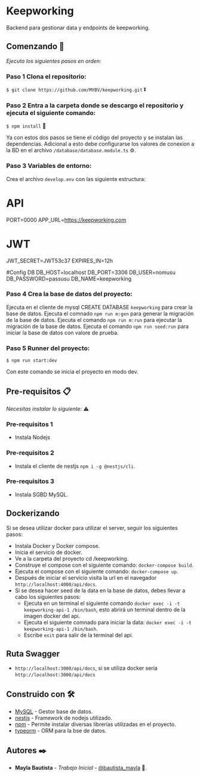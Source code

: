# Keepworking

Backend para gestionar data y endpoints de keepworking.


## Comenzando 🚀
_Ejecuta los siguientes pasos en orden:_

### Paso 1 Clona el repositorio: 

  ```$ git clone https://github.com/MYBV/keepworking.git``` ⏬

### Paso 2 Entra a la carpeta donde se descargo el repositorio y ejecuta el siguiente comando:
  
  ```$ npm install``` 📂	

Ya con estos dos pasos se tiene el código del proyecto y se instalan las dependencias.
Adicional a esto debe configurarse los valores de conexion a la BD en el archivo `/database/database.module.ts` ⚙️.

### Paso 3 Variables de entorno:

Crea el archivo `develop.env` con las siguiente estructura:

# API
PORT=0000
APP_URL=https://keepworking.com

# JWT
JWT_SECRET=JWT53c37
EXPIRES_IN=12h

#Config DB
DB_HOST=localhost
DB_PORT=3306
DB_USER=nomusu
DB_PASSWORD=passusu
DB_NAME=keepworking

### Paso 4 Crea la base de datos del proyecto:

Ejecuta en el cliente de mysql CREATE DATABASE `keepworking` para crear la base de datos.
Ejecuta el comnado ```npm run m:gen``` para generar la migración de la base de datos.
Ejecuta el comando ```npm run m:run``` para ejecutar la migración de la base de datos.
Ejecuta el comando ```npm run seed:run``` para iniciar la base de datos con valore de prueba.

### Paso 5 Runner del proyecto:

  ```$ npm run start:dev```

Con este comando se inicia el proyecto en modo dev.


## Pre-requisitos 📋

_Necesitas instalar lo siguiente:_ ⚠️

### Pre-requisitos 1
* Instala Nodejs

### Pre-requisitos 2
* Instala el cliente de nestjs ```npm i -g @nestjs/cli```.

### Pre-requisitos 3
* Instala SGBD MySQL.

## Dockerizando
Si se desea utilizar docker para utilizar el server, seguir los siguientes pasos:

  - Instala Docker y Docker compose.
  - Inicia el servicio de docker.
  - Ve a la carpeta del proyecto cd /keepworking.
  - Construye el compose con el siguiente comando: ```docker-compose build```.
  - Ejecuta el compose con el siguiente comando: ```docker-compose up```.
  - Después de iniciar el servicio visita la url en el navegador `http://localhost:4000/api/docs`.
  - Sí se desea hacer seed de la data en la base de datos, debes llevar a cabo los siguientes pasos:
    * Ejecuta en un terminal el siguiente comando ```docker exec -i -t keepworking-api-1 /bin/bash```, 
    esto abrirá un terminal dentro de la imagen docker del api.
    * Ejecuta el siguiente comnado para iniciar la data: ```docker exec -i -t keepworking-api-1 /bin/bash```.
    * Escribe ```exit``` para salir de la terminal del api.
    

## Ruta Swagger
- `http://localhost:3000/api/docs`, si se utiliza docker sería `http://localhost:3000/api/docs`

## Construido con 🛠️

* [MySQL](https://www.mysql.com/) - Gestor base de datos.
* [nestjs](https://docs.nestjs.com/) - Framework de nodejs utilizado.
* [npm](https://www.npmjs.com/) - Permite instalar diversas librerías utilizadas en el proyecto.
* [typeorm](https://typeorm.io/) - ORM para la bse de datos.


## Autores ✒️

* **Mayla Bautista** - *Trabajo Inicial* - [@bautista_mayla](#Des_Mayla) 👤.